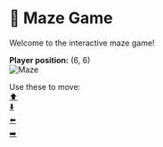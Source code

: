 # 🧩 Maze Game  
Welcome to the interactive maze game!

**Player position:** (6, 6)  
![Maze](https://recognize-instructor-criteria-other.trycloudflare.com/images/pos_6_6.png?t=1760503403550)

Use these to move:  
[⬆️](https://recognize-instructor-criteria-other.trycloudflare.com/move/6_6_w)  
[⬇️](https://recognize-instructor-criteria-other.trycloudflare.com/move/6_6_s)  
[⬅️](https://recognize-instructor-criteria-other.trycloudflare.com/move/6_6_a)  
[➡️](https://recognize-instructor-criteria-other.trycloudflare.com/move/6_6_d)

